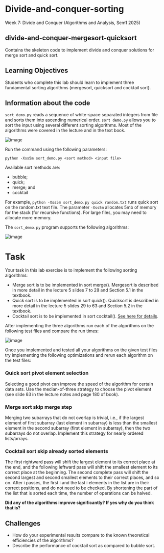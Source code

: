 # Divide-and-conquer-sorting
Week 7: Divide and Conquer (Algorithms and Analysis, Sem1 2025)

## divide-and-conquer-mergesort-quicksort

Contains the skeleton code to implement divide and conquer solutions for merge sort and quick sort.

## Learning Objectives

Students who complete this lab should learn to implement three fundamental sorting algorithms (mergesort, quicksort and cocktail sort).

## Information about the code

```sort_demo.py``` reads a sequence of white-space separated integers from file and sorts them into ascending
numerical order. ```sort demo.py``` allows you to sort the input using several different sorting algorithms.
Most of the algorithms were covered in the lecture and in the text book.

![image](img/Table1.png)

Run the command using the following parameters:

```
python -Xss5m sort_demo.py <sort method> <input file>
```

Available sort methods are: 
- bubble;
- quick;
- merge; and
- cocktail

For example, ```python -Xss5m sort_demo.py quick random.txt``` runs quick sort on the random.txt text file. The parameter ```-Xss5m``` allocates 5mb of memory for the stack (for recursive functions).
For large files, you may need to allocate more memory.

The ```sort_demo.py``` program supports the following algorithms:

![image](img/Table2.png)

# Task

Your task in this lab exercise is to implement the following sorting algorithms:
- Merge sort is to be implemented in sort merge(). Mergesort is described in more detail in the lecture 5 slides 7 to 28 and Section 5.1 in the textbook.
- Quick sort is to be implemented in sort quick(). Quicksort is described in more detail in the lecture 5 slides 29 to 63 and Section 5.2 in the textbook.
- Cocktail sort is to be implemented in sort cocktail(). [See here for details](http://en.wikipedia.org/wiki/Cocktail_sort).

After implementing the three algorithms run each of the algorithms on the following test files and compare the run times:

![image](img/Table3.png)

Once you implemented and tested all your algorithms on the given test files try implementing the
following optimizations and rerun each algorithm on the test files:

### Quick sort pivot element selection
Selecting a good pivot can improve the speed of the algorithm
for certain data sets. Use the median-of-three strategy to choose the pivot element (see slide 63 in
the lecture notes and page 180 of book).

### Merge sort skip merge step
Merging two subarrays that do not overlap is trivial, i.e., if the largest
element of first subarray (last element in subarray) is less than the smallest element in the second
subarray (first element in subarray), then the two subarrays do not overlap. Implement this strategy
for nearly ordered lists/arrays.

### Cocktail sort skip already sorted elements
The first rightward pass will shift the largest element
to its correct place at the end, and the following leftward pass will shift the smallest element to its
correct place at the beginning. The second complete pass will shift the second largest and second
smallest elements to their correct places, and so on. After i passes, the first i and the last i elements
in the list are in their correct positions, and do not need to be checked. By shortening the part of
the list that is sorted each time, the number of operations can be halved.

**Did any of the algorithms improve significantly? If yes why do you think that is?**

## Challenges

- How do your experimental results compare to the known theoretical efficiencies of the algorithms?
- Describe the performance of cocktail sort as compared to bubble sort.

